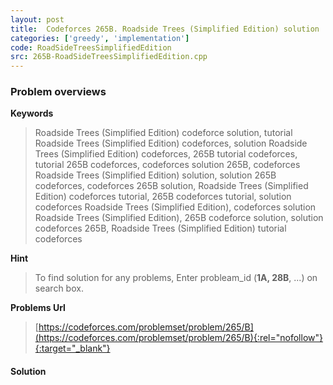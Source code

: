 ```yaml
---
layout: post
title:  Codeforces 265B. Roadside Trees (Simplified Edition) solution
categories: ['greedy', 'implementation']
code: RoadSideTreesSimplifiedEdition
src: 265B-RoadSideTreesSimplifiedEdition.cpp
---
```

### **Problem overviews**

**Keywords**
> Roadside Trees (Simplified Edition) codeforce solution, tutorial Roadside Trees (Simplified Edition) codeforces, solution Roadside Trees (Simplified Edition) codeforces, 265B tutorial codeforces, tutorial 265B codeforces, codeforces solution 265B, codeforces Roadside Trees (Simplified Edition) solution, solution 265B codeforces, codeforces 265B solution, Roadside Trees (Simplified Edition) codeforces tutorial, 265B codeforces tutorial, solution codeforces Roadside Trees (Simplified Edition), codeforces solution Roadside Trees (Simplified Edition), 265B codeforce solution, solution codeforces 265B, Roadside Trees (Simplified Edition) tutorial codeforces

**Hint**
> To find solution for any problems, Enter probleam_id (**1A, 28B**, ...) on search box. 

**Problems Url**
> [https://codeforces.com/problemset/problem/265/B](https://codeforces.com/problemset/problem/265/B){:rel="nofollow"}{:target="_blank"}

#### **Solution**




